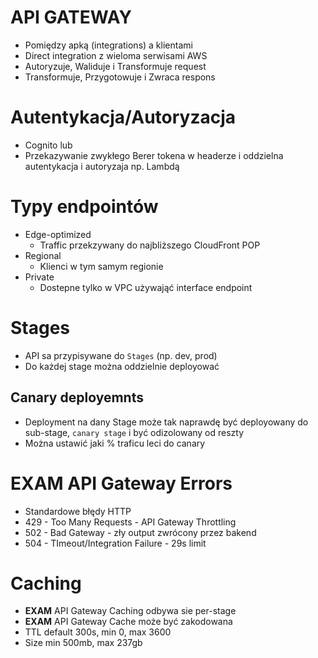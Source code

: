 # API GATEWAY

- Pomiędzy apką (integrations) a klientami 
- Direct integration z wieloma serwisami AWS
- Autoryzuje, Waliduje i Transformuje request
- Transformuje, Przygotowuje i Zwraca respons

# Autentykacja/Autoryzacja
- Cognito
lub
- Przekazywanie zwykłego Berer tokena w headerze i oddzielna autentykacja i autoryzaja np. Lambdą

# Typy endpointów 
- Edge-optimized
	- Traffic przekzywany do najbliższego CloudFront POP
- Regional
	- Klienci w tym samym regionie
- Private
	- Dostepne tylko w VPC używająć interface endpoint

# Stages
- API sa przypisywane do `Stages` (np. dev, prod)
- Do każdej stage można oddzielnie deployować 

## Canary deployemnts
- Deployment na dany Stage może tak naprawdę być deployowany do sub-stage, `canary stage` i być odizolowany od reszty  
- Można ustawić jaki % traficu leci do canary

# **EXAM** API Gateway Errors
- Standardowe błędy HTTP
- 429 - Too Many Requests - API Gateway Throttling
- 502 - Bad Gateway - zły output zwrócony przez bakend 
- 504 - TImeout/Integration Failure - 29s limit

# Caching
- **EXAM** API Gateway Caching odbywa sie per-stage
- **EXAM** API Gateway Cache może być zakodowana
- TTL default 300s, min 0, max 3600
- Size min 500mb, max 237gb


